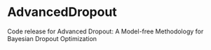 # AdvancedDropout
Code release for Advanced Dropout: A Model-free Methodology for Bayesian Dropout Optimization

